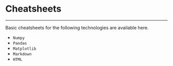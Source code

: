 # Cheatsheets
---

Basic cheatsheets for the following technologies are available here.
- `Numpy`
- `Pandas`
- `Matplotlib`
- `Markdown`
- `HTML`
